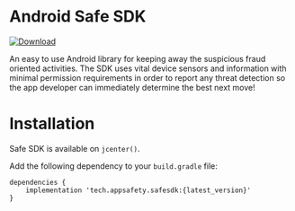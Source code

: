 # Android Safe SDK 
[ ![Download](https://api.bintray.com/packages/appsafety/safesdk/safesdk/images/download.svg?version=0.4.1) ](https://bintray.com/appsafety/safesdk/safesdk/0.4.1/link)

An easy to use Android library for keeping away the suspicious fraud oriented activities. The SDK uses vital device sensors and information with minimal permission requirements in order to report any threat detection so the app developer can immediately determine the best next move!

# Installation
Safe SDK is available on `jcenter()`.

Add the following dependency to your `build.gradle` file:

```
dependencies {
    implementation 'tech.appsafety.safesdk:{latest_version}'
}
```
